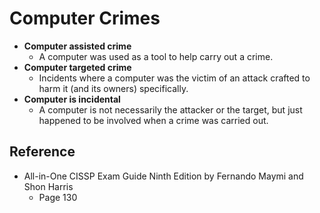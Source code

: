 # Computer Crimes

* **Computer assisted crime**
   * A computer was used as a tool to help carry out a crime.
* **Computer targeted crime**
   *  Incidents where a computer was the victim of an attack crafted to harm it (and its owners) specifically.
* **Computer is incidental**
   * A computer is not necessarily the attacker or the target, but just happened to be involved when a crime was carried out.

## Reference
* All-in-One CISSP Exam Guide Ninth Edition by Fernando Maymi and Shon Harris
   * Page 130
